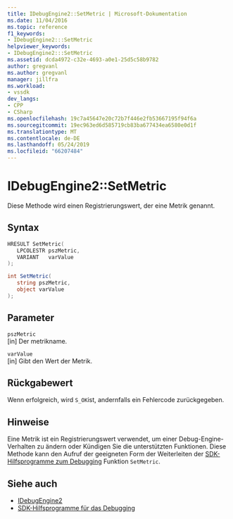 ```yaml
---
title: IDebugEngine2::SetMetric | Microsoft-Dokumentation
ms.date: 11/04/2016
ms.topic: reference
f1_keywords:
- IDebugEngine2:::SetMetric
helpviewer_keywords:
- IDebugEngine2:::SetMetric
ms.assetid: dcda4972-c32e-4693-a0e1-25d5c58b9782
author: gregvanl
ms.author: gregvanl
manager: jillfra
ms.workload:
- vssdk
dev_langs:
- CPP
- CSharp
ms.openlocfilehash: 19c7a45647e20c72b7f446e2fb53667195f94f6a
ms.sourcegitcommit: 19ec963ed6d585719cb83ba677434ea6580e0d1f
ms.translationtype: MT
ms.contentlocale: de-DE
ms.lasthandoff: 05/24/2019
ms.locfileid: "66207484"
---
```

# <a name="idebugengine2setmetric"></a>IDebugEngine2::SetMetric
Diese Methode wird einen Registrierungswert, der eine Metrik genannt.

## <a name="syntax"></a>Syntax

```cpp
HRESULT SetMetric(
   LPCOLESTR pszMetric,
   VARIANT   varValue
);
```

```csharp
int SetMetric(
   string pszMetric,
   object varValue
);
```

## <a name="parameters"></a>Parameter
`pszMetric`\
[in] Der metrikname.

`varValue`\
[in] Gibt den Wert der Metrik.

## <a name="return-value"></a>Rückgabewert
 Wenn erfolgreich, wird `S_OK`ist, andernfalls ein Fehlercode zurückgegeben.

## <a name="remarks"></a>Hinweise
 Eine Metrik ist ein Registrierungswert verwendet, um einer Debug-Engine-Verhalten zu ändern oder Kündigen Sie die unterstützten Funktionen. Diese Methode kann den Aufruf der geeigneten Form der Weiterleiten der [SDK-Hilfsprogramme zum Debugging](../../../extensibility/debugger/reference/sdk-helpers-for-debugging.md) Funktion `SetMetric`.

## <a name="see-also"></a>Siehe auch
- [IDebugEngine2](../../../extensibility/debugger/reference/idebugengine2.md)
- [SDK-Hilfsprogramme für das Debugging](../../../extensibility/debugger/reference/sdk-helpers-for-debugging.md)